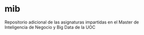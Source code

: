 # mib
Repositorio adicional de las asignaturas impartidas en el Master de Inteligencia de Negocio y Big Data de la UOC
